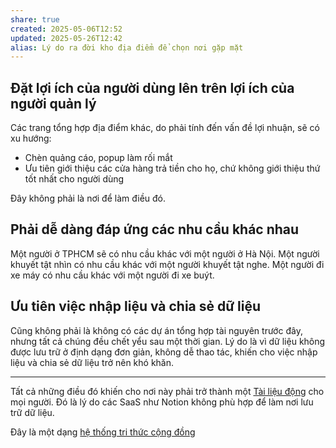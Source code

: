 ```yaml
---
share: true
created: 2025-05-06T12:52
updated: 2025-05-26T12:42
alias: Lý do ra đời kho địa điểm để chọn nơi gặp mặt
---
```

## Đặt lợi ích của người dùng lên trên lợi ích của người quản lý
Các trang tổng hợp địa điểm khác, do phải tính đến vấn đề lợi nhuận, sẽ có xu hướng:
- Chèn quảng cáo, popup làm rối mắt
- Ưu tiên giới thiệu các cửa hàng trả tiền cho họ, chứ không giới thiệu thứ tốt nhất cho người dùng

Đây không phải là nơi để làm điều đó.

## Phải dễ dàng đáp ứng các nhu cầu khác nhau
Một người ở TPHCM sẽ có nhu cầu khác với một người ở Hà Nội. Một người khuyết tật nhìn có nhu cầu khác với một người khuyết tật nghe. Một người đi xe máy có nhu cầu khác với một người đi xe buýt.

## Ưu tiên việc nhập liệu và chia sẻ dữ liệu 
Cũng không phải là không có các dự án tổng hợp tài nguyên trước đây, nhưng tất cả chúng đều chết yểu sau một thời gian. Lý do là vì dữ liệu không được lưu trữ ở định dạng đơn giản, không dễ thao tác, khiến cho việc nhập liệu và chia sẻ dữ liệu trở nên khó khăn. 

---

Tất cả những điều đó khiến cho nơi này phải trở thành một [Tài liệu động](../../../Nhu%20c%E1%BA%A7u%20c%C3%B4ng%20ngh%E1%BB%87/Vi%E1%BA%BFt%20v%C3%A0%20qu%E1%BA%A3n%20l%C3%BD%20n%E1%BB%99i%20dung,%20ghi%20ch%C3%BA,%20t%C3%A0i%20li%E1%BB%87u/T%C3%A0i%20li%E1%BB%87u%20%C4%91%E1%BB%99ng.md) cho mọi người. Đó là lý do các SaaS như Notion không phù hợp để làm nơi lưu trữ dữ liệu. 

Đây là một dạng [hệ thống tri thức cộng đồng](../../../Nhu%20c%E1%BA%A7u%20c%C3%B4ng%20ngh%E1%BB%87/H%E1%BB%87%20th%E1%BB%91ng%20th%C3%B4ng%20tin/X%C3%A2y%20d%E1%BB%B1ng%20h%E1%BB%87%20th%E1%BB%91ng%20tri%20th%E1%BB%A9c%20c%E1%BB%99ng%20%C4%91%E1%BB%93ng.md)